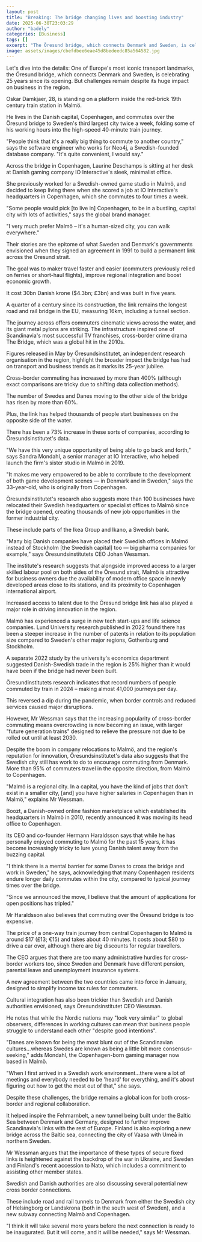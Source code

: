 ```yaml
---
layout: post
title: "Breaking: The bridge changing lives and boosting industry"
date: 2025-06-30T23:03:29
author: "badely"
categories: [Business]
tags: []
excerpt: "The Öresund bridge, which connects Denmark and Sweden, is celebrating 25 years since its opening."
image: assets/images/cbefdbee6eae45d8bedeedc85a564582.jpg
---
```


Let's dive into the details: One of Europe's most iconic transport landmarks, the Öresund bridge, which connects Denmark and Sweden, is celebrating 25 years since its opening. But challenges remain despite its huge impact on business in the region.

Oskar Damkjaer, 28, is standing on a platform inside the red-brick 19th century train station in Malmö.

He lives in the Danish capital, Copenhagen, and commutes over the Öresund bridge to Sweden's third largest city twice a week, folding some of his working hours into the high-speed 40-minute train journey.

"People think that it's a really big thing to commute to another country," says the software engineer who works for Neo4j, a Swedish-founded database company. "It's quite convenient, I would say."

Across the bridge in Copenhagen, Laurine Deschamps is sitting at her desk at Danish gaming company IO Interactive's sleek, minimalist office.

She previously worked for a Swedish-owned game studio in Malmö, and decided to keep living there when she scored a job at IO Interactive's headquarters in Copenhagen, which she commutes to four times a week.

"Some people would pick [to live in] Copenhagen, to be in a bustling, capital city with lots of activities," says the global brand manager.

"I very much prefer Malmö – it's a human-sized city, you can walk everywhere."

Their stories are the epitome of what Sweden and Denmark's governments envisioned when they signed an agreement in 1991 to build a permanent link across the Oresund strait.

The goal was to maker travel faster and easier (commuters previously relied on ferries or short-haul flights), improve regional integration and boost economic growth.

It cost 30bn Danish krone ($4.3bn; £3bn) and was built in five years.

A quarter of a century since its construction, the link remains the longest road and rail bridge in the EU, measuring 16km, including a tunnel section.

The journey across offers commuters cinematic views across the water, and its giant metal pylons are striking. The infrastructure inspired one of Scandinavia's most successful TV franchises, cross-border crime drama The Bridge, which was a global hit in the 2010s.

Figures released in May by Öresundsinstitutet, an independent research organisation in the region, highlight the broader impact the bridge has had on transport and business trends as it marks its 25-year jubilee.

Cross-border commuting has increased by more than 400% (although exact comparisons are tricky due to shifting data collection methods).

The number of Swedes and Danes moving to the other side of the bridge has risen by more than 60%.

Plus, the link has helped thousands of people start businesses on the opposite side of the water.

There has been a 73% increase in these sorts of companies, according to Öresundsinstitutet's data.

"We have this very unique opportunity of being able to go back and forth," says Sandra Mondahl, a senior manager at IO Interactive, who helped launch the firm's sister studio in Malmö in 2019.

"It makes me very empowered to be able to contribute to the development of both game development scenes — in Denmark and in Sweden," says the 33-year-old, who is originally from Copenhagen.

Öresundsinstitutet's research also suggests more than 100 businesses have relocated their Swedish headquarters or specialist offices to Malmö since the bridge opened, creating thousands of new job opportunities in the former industrial city.

These include parts of the Ikea Group and Ikano, a Swedish bank.

"Many big Danish companies have placed their Swedish offices in Malmö instead of Stockholm [the Swedish capital] too — big pharma companies for example," says Öresundsinstitutets CEO Johan Wessman.

The institute's research suggests that alongside improved access to a larger skilled labour pool on both sides of the Öresund strait, Malmö is attractive for business owners due the availability of modern office space in newly developed areas close to its stations, and its proximity to Copenhagen international airport.

Increased access to talent due to the Öresund bridge link has also played a major role in driving innovation in the region.

Malmö has experienced a surge in new tech start-ups and life science companies. Lund University research published in 2022 found there has been a steeper increase in the number of patents in relation to its population size compared to Sweden's other major regions, Gothenburg and Stockholm.

A separate 2022 study by the university's economics department suggested Danish-Swedish trade in the region is 25% higher than it would have been if the bridge had never been built.

Öresundinstitutets research indicates that record numbers of people commuted by train in 2024 – making almost 41,000 journeys per day.

This reversed a dip during the pandemic, when border controls and reduced services caused major disruptions.

However, Mr Wessman says that the increasing popularity of cross-border commuting means overcrowding is now becoming an issue, with larger "future generation trains" designed to relieve the pressure not due to be rolled out until at least 2030.

Despite the boom in company relocations to Malmö, and the region's reputation for innovation, Öresundsinstitutet's data also suggests that the Swedish city still has work to do to encourage commuting from Denmark. More than 95% of commuters travel in the opposite direction, from Malmö to Copenhagen.

"Malmö is a regional city. In a capital, you have the kind of jobs that don't exist in a smaller city, [and] you have higher salaries in Copenhagen than in Malmö," explains Mr Wessman.

Boozt, a Danish-owned online fashion marketplace which established its headquarters in Malmö in 2010, recently announced it was moving its head office to Copenhagen.

Its CEO and co-founder Hermann Haraldsson says that while he has personally enjoyed commuting to Malmö for the past 15 years, it has become increasingly tricky to lure young Danish talent away from the buzzing capital.

"I think there is a mental barrier for some Danes to cross the bridge and work in Sweden," he says, acknowledging that many Copenhagen residents endure longer daily commutes within the city, compared to typical journey times over the bridge.

"Since we announced the move, I believe that the amount of applications for open positions has tripled."

Mr Haraldsson also believes that commuting over the Öresund bridge is too expensive.

The price of a one-way train journey from central Copenhagen to Malmö is around $17 (£13; €15) and takes about 40 minutes. It costs about $80 to drive a car over, although there are big discounts for regular travellers.

The CEO argues that there are too many administrative hurdles for cross-border workers too, since Sweden and Denmark have different pension, parental leave and unemployment insurance systems.

A new agreement between the two countries came into force in January, designed to simplify income tax rules for commuters.

Cultural integration has also been trickier than Swedish and Danish authorities envisioned, says Öresundsinstitutet CEO Wessman.

He notes that while the Nordic nations may "look very similar" to global observers, differences in working cultures can mean that business people struggle to understand each other "despite good intentions".

"Danes are known for being the most blunt out of the Scandinavian cultures…whereas Swedes are known as being a little bit more consensus-seeking," adds Mondahl, the Copenhagen-born gaming manager now based in Malmö.

"When I first arrived in a Swedish work environment…there were a lot of meetings and everybody needed to be 'heard' for everything, and it's about figuring out how to get the most out of that," she says.

Despite these challenges, the bridge remains a global icon for both cross-border and regional collaboration.

It helped inspire the Fehmarnbelt, a new tunnel being built under the Baltic Sea between Denmark and Germany, designed to further improve Scandinavia's links with the rest of Europe. Finland is also exploring a new bridge across the Baltic sea, connecting the city of Vaasa with Umeå in northern Sweden.

Mr Wessman argues that the importance of these types of secure fixed links is heightened against the backdrop of the war in Ukraine, and Sweden and Finland's recent accession to Nato, which includes a commitment to assisting other member states.

Swedish and Danish authorities are also discussing several potential new cross border connections.

These include road and rail tunnels to Denmark from either the Swedish city of Helsingborg or Landskrona (both in the south west of Sweden), and a new subway connecting Malmö and Copenhagen.

"I think it will take several more years before the next connection is ready to be inaugurated. But it will come, and it will be needed," says Mr Wessman.

